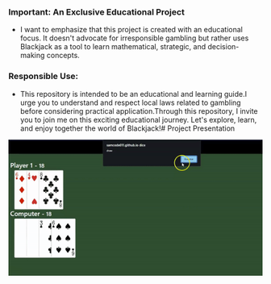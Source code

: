 ### Important: An Exclusive Educational Project

- I want to emphasize that this project is created with an educational focus. It doesn't advocate for irresponsible gambling but rather uses Blackjack as a tool to learn mathematical, strategic, and decision-making concepts.

### Responsible Use:
- This repository is intended to be an educational and learning guide.I urge you to understand and respect local laws related to gambling before considering practical application.Through this repository, I invite you to join me on this exciting educational journey. Let's explore, learn, and enjoy together the world of Blackjack!# Project Presentation

![](./gif/ezgif.com-video-to-gif-converted.gif)
